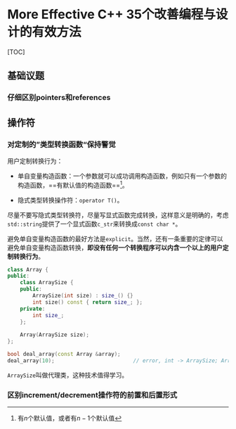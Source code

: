 # More Effective C++ 35个改善编程与设计的有效方法

[TOC]

## 基础议题

### 仔细区别pointers和references

## 操作符

### 对定制的”类型转换函数“保持警觉

用户定制转换行为：

- 单自变量构造函数：一个参数就可以成功调用构造函数，例如只有一个参数的构造函数，==有默认值的构造函数==[^1]。

- 隐式类型转换操作符：`operator T()`。

尽量不要写隐式类型转换符，尽量写显式函数完成转换，这样意义是明确的，考虑`std::string`提供了一个显式函数`c_str`来转换成`const char *`。

避免单自变量构造函数的最好方法是`explicit`。当然，还有一条重要的定律可以避免单自变量构造函数转换，**即没有任何一个转换程序可以内含一个以上的用户定制转换行为**。

```cpp
class Array {
public:
    class ArraySize {
    public:
        ArraySize(int size) : size_() {}
        int size() const { return size_; };
    private:
        int size_;
    };
    
    Array(ArraySize size);
};

bool deal_array(const Array &array);
deal_array(10);							// error, int -> ArraySize; ArraySize -> Array
```

`ArraySize`叫做代理类，这种技术值得学习。

### 区别increment/decrement操作符的前置和后置形式



[^1]:有$n$个默认值，或者有$n-1$个默认值